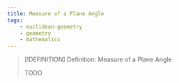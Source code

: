 ```yaml
---
title: Measure of a Plane Angle
tags:
    - euclidean-geometry
    - geometry
    - mathematics
---
```


>[!DEFINITION] Definition: Measure of a Plane Angle
>
>TODO
>